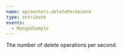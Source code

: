 ```yaml
---
name: opcounters.deletePerSecond
type: attribute
events:
  - MongodSample
---
```


The number of delete operations per second.